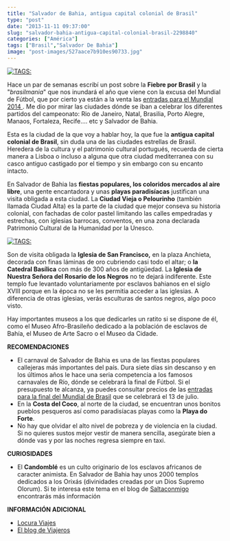 ```yaml
---
title: "Salvador de Bahia, antigua capital colonial de Brasil"
type: "post"
date: "2013-11-11 09:37:00"
slug: "salvador-bahia-antigua-capital-colonial-brasil-2298840"
categories: ["América"]
tags: ["Brasil","Salvador De Bahia"]
image: "post-images/527aace7b910es90733.jpg"
---
```


 [ ![ TAGS:](post-images/527aace7b910es90733.jpg "panoramica de Salvador de Bahia by David Campbell")](http://www.flickr.com/photos/davidsurfer/3939911192/sizes/z/in/photostream/)

 Hace un par de semanas escribí un post sobre la **Fiebre por Brasil** y la "*brasilmania*" que nos inundará el año que viene con la excusa del Mundial de Fútbol, que por cierto ya están a la venta las [entradas para el Mundial 2014 ](http://www.ticketbis.com/entradas-mundial-brasil-2014/ca2171). Me dio por mirar las ciudades dónde se iban a celebrar los diferentes partidos del campeonato: Rio de Janeiro, Natal, Brasilia, Porto Alegre, Manaos, Fortaleza, Recife.... etc y Salvador de Bahia.

 Esta es la ciudad de la que voy a hablar hoy, la que fue la **antigua capital colonial de Brasil**, sin duda una de las ciudades estrellas de Brasil. Heredera de la cultura y el patrimonio cultural portugués, recuerda de cierta manera a Lisboa o incluso a alguna que otra ciudad mediterranea con su casco antiguo castigado por el tiempo y sin embargo con su encanto intacto.

 En Salvador de Bahia las **fiestas populares, los coloridos mercados al aire libre**, una gente encantadora y unas **playas paradisíacas** justifican una visita obligada a esta ciudad. La **Ciudad Vieja o Pelourinho** (también llamada Ciudad Alta) es la parte de la ciudad que mejor conseva su historia colonial, con fachadas de color pastel limitando las calles empedradas y estrechas, con iglesias barrocas, conventos, en una zona declarada Patrimonio Cultural de la Humanidad por la Unesco.

 [ ![ TAGS:](post-images/527aade990607s179009.jpg "barrio de Pelourinho by bdebaca")](http://www.flickr.com/photos/bdebaca/493372889/sizes/z/in/photostream/)

 Son de visita obligada la **Iglesia de San Francisco,** en la plaza Anchieta, decorada con finas láminas de oro cubriendo casi todo el altar; o **la Catedral Basílica** con más de 300 años de antigüedad. La **Iglesia de Nuestra Señora del Rosario de los Negros** no te dejará indiferente. Este templo fue levantado voluntariamente por esclavos bahianos en el siglo XVIII porque en la época no se les permitia acceder a las iglesias. A diferencia de otras iglesias, verás esculturas de santos negros, algo poco visto.

 Hay importantes museos a los que dedicarles un ratito si se dispone de él, como el Museo Afro-Brasileño dedicado a la población de esclavos de Bahía, el Museo de Arte Sacro o el Museo da Cidade.

 **RECOMENDACIONES**

- El carnaval de Salvador de Bahia es una de las fiestas populares callejeras más importantes del país. Dura siete días sin descanso y en los últimos años le hace una seria competencia a los famosos carnavales de Río, dónde se celebrará la final de Fútbol. Si el presupuesto te alcanza, ya puedes consultar precios de las [ entradas para la final del Mundial de Brasil](http://www.ticketbis.com/entradas-final-mundial-brasil-2014/ev41702) que se celebrará el 13 de julio.
- En la **Costa del Coco**, al norte de la ciudad, se encuentran unos bonitos pueblos pesqueros así como paradisíacas playas como la **Playa do Forte**.
- No hay que olvidar el alto nivel de pobreza y de violencia en la ciudad. Si no quieres sustos mejor vestir de manera sencilla, asegúrate bien a dónde vas y por las noches regresa siempre en taxi.

 **CURIOSIDADES**

- El **Candomblé** es un culto originario de los esclavos africanos de caracter animista. En Salvador de Bahia hay unos 2000 templos dedicados a los Orixás (divinidades creadas por un Dios Supremo Olorum). Si te interesa este tema en el blog de [ Saltaconmigo](http://saltaconmigo.com/blog/2013/07/el-candomble-la-religion-de-salvador-de-bahia/) encontrarás más información

 **INFORMACIÓN ADICIONAL**

- [ Locura Viajes](http://locuraviajes.com/blog/salvador-de-bahia-el-pelourinho-un-barrio-lleno-de-historia-y-colorido/)
- [El blog de Viajeros](http://www.viajeros.com/destinos/salvador-de-bahia/diarios)
